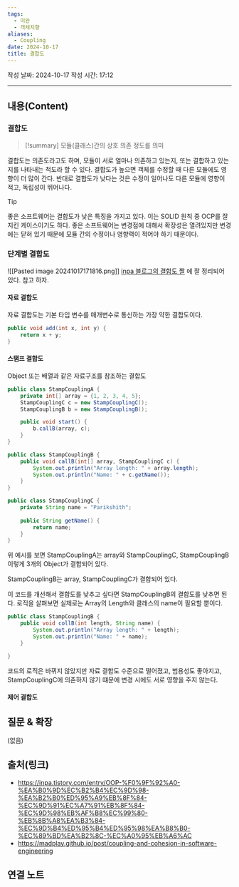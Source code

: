 ```yaml
---
tags:
  - 미완
  - 객체지향
aliases:
  - Coupling
date: 2024-10-17
title: 결합도
---
```

작성 날짜: 2024-10-17
작성 시간: 17:12


----
## 내용(Content)

### 결합도

>[!summary]
> 모듈(클래스)간의 상호 의존 정도를 의미

결합도는 의존도라고도 하며, 모듈이 서로 얼마나 의존하고 있는지, 또는 결합하고 있는지를 나타내는 척도라 할 수 있다. 결합도가 높으면 객체를 수정할 때 다른 모듈에도 영향이 더 많이 간다. 반대로 결합도가 낮다는 것은 수정이 일어나도 다른 모듈에 영향이 적고, 독립성이 뛰어나다.

>[!tip]
>좋은 소프트웨어는 결합도가 낮은 특징을 가지고 있다. 이는 SOLID 원칙 중 OCP를 잘 지킨 케이스이기도 하다. 좋은 소프트웨어는 변경점에 대해서 확장성은 열려있지만 변경에는 닫혀 있기 때문에 모듈 간의 수정이나 영향력이 적어야 하기 때문이다.

### 단계별 결합도

![[Pasted image 20241017171816.png]]
[inpa 블로그의 결합도 짤](https://inpa.tistory.com/entry/OOP-%F0%9F%92%A0-%EA%B0%9D%EC%B2%B4%EC%9D%98-%EA%B2%B0%ED%95%A9%EB%8F%84-%EC%9D%91%EC%A7%91%EB%8F%84-%EC%9D%98%EB%AF%B8%EC%99%80-%EB%8B%A8%EA%B3%84-%EC%9D%B4%ED%95%B4%ED%95%98%EA%B8%B0-%EC%89%BD%EA%B2%8C-%EC%A0%95%EB%A6%AC#%EC%9E%90%EB%A3%8C_%EA%B2%B0%ED%95%A9%EB%8F%84_data_coupling) 에 잘 정리되어 있다. 참고 하자.

#### 자료 결합도

자료 결합도는 기본 타입 변수를 매개변수로 통신하는 가장 약한 결합도이다.

```java
public void add(int x, int y) {
	return x + y;
}
```

#### 스탬프 결합도

Object 또는 배열과 같은 자료구조를 참조하는 결합도

```java
public class StampCouplingA {
    private int[] array = {1, 2, 3, 4, 5};
    StampCouplingC c = new StampCouplingC();
    StampCouplingB b = new StampCouplingB();

    public void start() {
        b.callB(array, c);
    }
}

public class StampCouplingB {
    public void callB(int[] array, StampCouplingC c) {
        System.out.println("Array length: " + array.length);
        System.out.println("Name: " + c.getName());
    }
}

public class StampCouplingC {
    private String name = "Parikshith";
    
    public String getName() {
        return name;
    }
}
```

위 예시를 보면 StampCouplingA는 array와 StampCouplingC, StampCouplingB 이렇게 3개의 Object가 결합되어 있다.

StampCouplingB는 array, StampCouplingC가 결합되어 있다.

이 코드를 개선해서 결합도를 낮추고 싶다면 StampCouplingB의 결합도를 낮추면 된다. 로직을 살펴보면 실제로는 Array의 Length와 클래스의 name이 필요할 뿐이다.

```java
public class StampCouplingB {
	public void collB(int length, String name) {
		System.out.println("Array length: " + length);
		System.out.println("Name: " + name);
	}

}
```

코드의 로직은 바뀌지 않았지만 자료 결합도 수준으로 떨어졌고, 범용성도 좋아지고, StampCouplingC에 의존하지 않기 떄문에 변경 시에도 서로 영향을 주지 않는다.

#### 제어 결합도



## 질문 & 확장

(없음)

## 출처(링크)

- https://inpa.tistory.com/entry/OOP-%F0%9F%92%A0-%EA%B0%9D%EC%B2%B4%EC%9D%98-%EA%B2%B0%ED%95%A9%EB%8F%84-%EC%9D%91%EC%A7%91%EB%8F%84-%EC%9D%98%EB%AF%B8%EC%99%80-%EB%8B%A8%EA%B3%84-%EC%9D%B4%ED%95%B4%ED%95%98%EA%B8%B0-%EC%89%BD%EA%B2%8C-%EC%A0%95%EB%A6%AC
- https://madplay.github.io/post/coupling-and-cohesion-in-software-engineering

## 연결 노트











